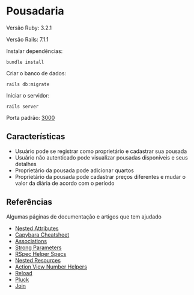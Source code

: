 # Pousadaria

Versão Ruby: 3.2.1

Versão Rails: 7.1.1

Instalar dependências:
```
bundle install
```

Criar o banco de dados:
```
rails db:migrate
```

Iniciar o servidor:
```
rails server
```

Porta padrão: [3000](http://localhost:3000)


## Características

- Usuário pode se registrar como proprietário e cadastrar sua pousada
- Usuário não autenticado pode visualizar pousadas disponíveis e seus detalhes
- Proprietário da pousada pode adicionar quartos
- Proprietário da pousada pode cadastrar preços diferentes e mudar o valor da diária de acordo com o período

## Referências

Algumas páginas de documentação e artigos que tem ajudado

- [Nested Attributes](https://api.rubyonrails.org/classes/ActiveRecord/NestedAttributes/ClassMethods.html)
- [Capybara Cheatsheet](https://www.campuscode.com.br/conteudos/capybara-cheatsheet)
- [Associations](https://guides.rubyonrails.org/association_basics.html#detailed-association-reference)
- [Strong Parameters](https://api.rubyonrails.org/classes/ActionController/StrongParameters.html)
- [RSpec Helper Specs](https://rspec.info/features/6-0/rspec-rails/helper-specs/helper-spec/)
- [Nested Resources](https://guides.rubyonrails.org/routing.html#nested-resources)
- [Action View Number Helpers](https://api.rubyonrails.org/classes/ActionView/Helpers/NumberHelper.html#)
- [Reload](https://dpericich.medium.com/using-activerecords-reload-method-to-keep-attributes-current-652504427fc7)
- [Pluck](https://guides.rubyonrails.org/v5.1/active_record_querying.html#pluck)
- [Join](https://guides.rubyonrails.org/active_record_querying.html#joining-tables)